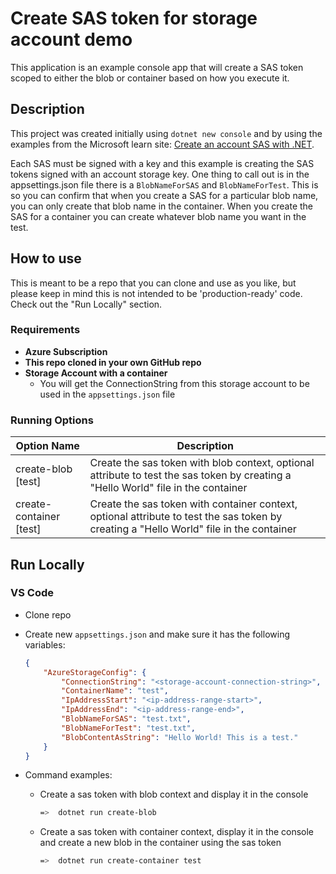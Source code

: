 # Create SAS token for storage account demo

This application is an example console app that will create a SAS token scoped to either the blob or container based on how you execute it.

## Description

This project was created initially using `dotnet new console` and by using the examples from the Microsoft learn site:  [Create an account SAS with .NET](https://learn.microsoft.com/en-us/azure/storage/common/storage-account-sas-create-dotnet?toc=%2Fazure%2Fstorage%2Fblobs%2Ftoc.json&bc=%2Fazure%2Fstorage%2Fblobs%2Fbreadcrumb%2Ftoc.json).  

Each SAS must be signed with a key and this example is creating the SAS tokens signed with an account storage key.  One thing to call out is in the appsettings.json file there is a `BlobNameForSAS` and `BlobNameForTest`.  This is so you can confirm that when you create a SAS for a particular blob name, you can only create that blob name in the container.  When you create the SAS for a container you can create whatever blob name you want in the test.

## How to use

This is meant to be a repo that you can clone and use as you like, but please keep in mind this is not intended to be 'production-ready' code.  Check out the "Run Locally" section.

### Requirements

- **Azure Subscription**
- **This repo cloned in your own GitHub repo**
- **Storage Account with a container**
  - You will get the ConnectionString from this storage account to be used in the `appsettings.json` file

### Running Options

| Option Name | Description |
| -------- | -------- |
| create-blob [test]   | Create the sas token with blob context, optional attribute to test the sas token by creating a "Hello World" file in the container   |
| create-container [test]  | Create the sas token with container context, optional attribute to test the sas token by creating a "Hello World" file in the container   |

## Run Locally

### VS Code

- Clone repo
- Create new `appsettings.json` and make sure it has the following variables:

    ```json
    {
        "AzureStorageConfig": {
            "ConnectionString": "<storage-account-connection-string>",
            "ContainerName": "test",
            "IpAddressStart": "<ip-address-range-start>",
            "IpAddressEnd": "<ip-address-range-end>",
            "BlobNameForSAS": "test.txt",
            "BlobNameForTest": "test.txt",
            "BlobContentAsString": "Hello World! This is a test."
        }
    }
    ```

- Command examples:
  - Create a sas token with blob context and display it in the console

    ```bash
    =>  dotnet run create-blob
    ```

  - Create a sas token with container context, display it in the console and create a new blob in the container using the sas token
  
    ```bash
    =>  dotnet run create-container test
    ```
